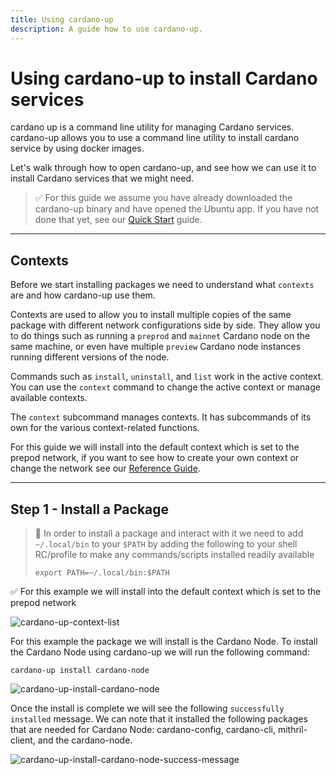 ```yaml
---
title: Using cardano-up
description: A guide how to use cardano-up.
---
```


# Using cardano-up to install Cardano services

cardano up is a command line utility for managing Cardano services. cardano-up allows you to use a command line utility to install cardano service by using docker images.

Let's walk through how to open cardano-up, and see how we can use it to install Cardano services that we might need.

> ✅ For this guide we assume you have already downloaded the cardano-up binary and have opened the Ubuntu app. If you have not done that yet, see our [Quick Start](../002-quick-start-docker-desktop) guide.

***

## Contexts

Before we start installing packages we need to understand what `contexts` are and how cardano-up use them. 

Contexts are used to allow you to install multiple copies of the same package with different network configurations side by side. They allow you to do things
such as running a `preprod` and `mainnet` Cardano node on the same machine, or even have multiple `preview` Cardano node instances running different versions
of the node.

Commands such as `install`, `uninstall`, and `list` work in the active context. You can use the `context` command to change the active context or manage available contexts.

The `context` subcommand manages contexts. It has subcommands of its own for the various context-related functions. 

For this guide we will install into the default context which is set to the prepod network, if you want to see how to create your own context or change the network see our [Reference Guide](../004-reference-guide).

***

## Step 1 - Install a Package

> 🛑 In order to install a package and interact with it we need to add `~/.local/bin` to your `$PATH` by adding the following to your shell RC/profile to make any commands/scripts installed readily available
> 
> ```
> export PATH=~/.local/bin:$PATH
> ```

✅ For this example we will install into the default context which is set to the prepod network

![cardano-up-context-list](/cardano-up-context-list.png)

For this example the package we will install is the Cardano Node. To install the Cardano Node using cardano-up we will run the following command:

```
cardano-up install cardano-node
```

![cardano-up-install-cardano-node](/cardano-up-install-cardano-node.png)

Once the install is complete we will see the following `successfully installed` message. We can note that it installed the following packages that are needed for Cardano Node: cardano-config, cardano-cli, mithril-client, and the cardano-node.

![cardano-up-install-cardano-node-success-message](/cardano-up-install-cardano-node-success-message.png)
